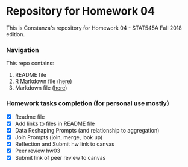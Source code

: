 # Repository for Homework 04

This is Constanza's repository for Homework 04 - STAT545A Fall 2018 edition.

### Navigation

This repo contains:
1. README file
2. R Markdown file ([here](https://github.com/STAT545-UBC-students/hw04-cbnicolau/blob/master/hw04-cbnicolau.Rmd))
2. Markdown file ([here](https://github.com/STAT545-UBC-students/hw04-cbnicolau/blob/master/hw04-cbnicolau.md))

### Homework tasks completion (for personal use mostly)

- [x] Readme file
- [x] Add links to files in README file
- [x] Data Reshaping Prompts (and relationship to aggregation) 
- [x] Join Prompts (join, merge, look up)
- [x] Reflection and Submit hw link to canvas
- [x] Peer review hw03
- [x] Submit link of peer review to canvas
